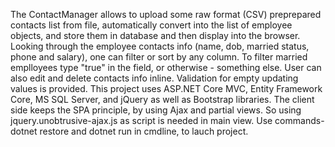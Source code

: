 The ContactManager allows to upload some raw format (CSV) preprepared contacts list from  file, 
automatically convert into the list of employee objects, and store  them in database and then display into the browser.
Looking through the employee contacts info (name, dob, married status, phone  and salary), one can filter or sort by any column. To filter married emplloyees type "true" in the field, or otherwise - something else.
User can also edit and delete contacts info inline. Validation for empty updating values is provided.
This project uses ASP.NET Core MVC, Entity Framework Core, MS SQL Server, and  jQuery as well as Bootstrap libraries.
The client side keeps the SPA principle, by using Ajax and partial views. So using jquery.unobtrusive-ajax.js as script is needed in main view.
Use commands- dotnet restore and dotnet run in cmdline, to lauch project.